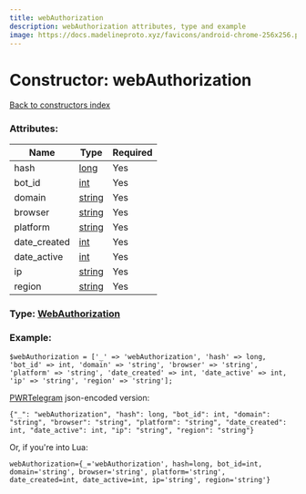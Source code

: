 ```yaml
---
title: webAuthorization
description: webAuthorization attributes, type and example
image: https://docs.madelineproto.xyz/favicons/android-chrome-256x256.png
---
```

# Constructor: webAuthorization  
[Back to constructors index](index.md)



### Attributes:

| Name     |    Type       | Required |
|----------|---------------|----------|
|hash|[long](../types/long.md) | Yes|
|bot\_id|[int](../types/int.md) | Yes|
|domain|[string](../types/string.md) | Yes|
|browser|[string](../types/string.md) | Yes|
|platform|[string](../types/string.md) | Yes|
|date\_created|[int](../types/int.md) | Yes|
|date\_active|[int](../types/int.md) | Yes|
|ip|[string](../types/string.md) | Yes|
|region|[string](../types/string.md) | Yes|



### Type: [WebAuthorization](../types/WebAuthorization.md)


### Example:

```
$webAuthorization = ['_' => 'webAuthorization', 'hash' => long, 'bot_id' => int, 'domain' => 'string', 'browser' => 'string', 'platform' => 'string', 'date_created' => int, 'date_active' => int, 'ip' => 'string', 'region' => 'string'];
```  

[PWRTelegram](https://pwrtelegram.xyz) json-encoded version:

```
{"_": "webAuthorization", "hash": long, "bot_id": int, "domain": "string", "browser": "string", "platform": "string", "date_created": int, "date_active": int, "ip": "string", "region": "string"}
```


Or, if you're into Lua:  


```
webAuthorization={_='webAuthorization', hash=long, bot_id=int, domain='string', browser='string', platform='string', date_created=int, date_active=int, ip='string', region='string'}

```


